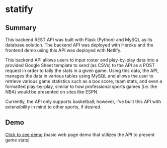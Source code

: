 # statify

## Summary
<p>This backend REST API was built with Flask (Python) and MySQL as its database solution. The backend API was deployed with Heroku and the frontend demo using this API was deployed with Netlify.</p> 
<p>This backend API allows users to input roster and play-by-play data into a provided Google Sheet template to send (as CSVs) to the API as a POST request in order to tally the stats in a given game. Using this data, the API, manages the data in various tables using MySQL and allows the user to retrieve various game statistics such as a box score, team stats, and even a formatted play-by-play, similar to how professional sports games (i.e. the NBA) would be presented on sites like ESPN.</p>
<p>Currently, the API only supports basketball; however, I've built this API with extensibility in mind to other sports, if desired.</p>

## Demo
<p><a href="https://statify-sports.netlify.app/" target="__blank">Click to see demo</a> (basic web page demo that utilizes the API to present game stats)</p>
